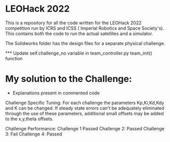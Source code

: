 # LEOHack 2022
This is a repository for all the code written for the LEOHack 2022 competition run by ICRS and ICSS ( Imperial Robotics and Space Society's).
This contains both the code to run the actual satellites and a simulator.

The Solidworks folder has the design files for a separate physical challenge.

 *** Update self.challenge_no variable in team_controller.py team_init() function 


# My solution to the Challenge:
- Explanations present in commented code

Challenge Specific Tuning:
For each challenge the parameters Kp,Ki,Kd,Kdy and K can be changed.
If steady state errors can't be adequately eliminated through the use of these parameters, additional small offsets may be added to the x,y,theta offsets.


Challenge Performance:
Challenge 1 Passed
Challenge 2: Passed
Challenge 3: Fail
Challenge 4: Passed








